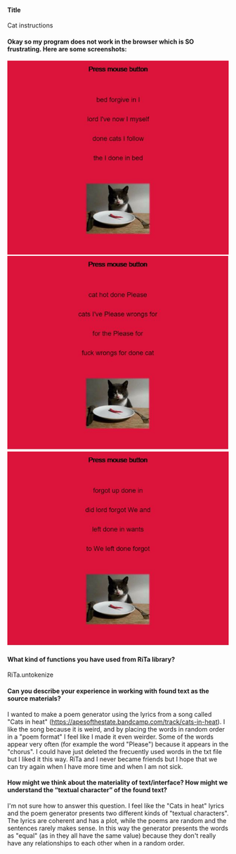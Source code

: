 #### Title 
Cat instructions 

#### Okay so my program does not work in the browser which is SO frustrating. Here are some screenshots:
![ScreenShot](https://raw.githubusercontent.com/a9neh/Anines-mini_ex/gh-pages/miniex5/screenshots/catinstructions1.JPG)
![ScreenShot](https://raw.githubusercontent.com/a9neh/Anines-mini_ex/gh-pages/miniex5/screenshots/catinstructions2.JPG)
![ScreenShot](https://raw.githubusercontent.com/a9neh/Anines-mini_ex/gh-pages/miniex5/screenshots/catinstructions3.JPG)

#### What kind of functions you have used from RiTa library?
RiTa.untokenize

#### Can you describe your experience in working with found text as the source materials?
I wanted to make a poem generator using the lyrics from a song called "Cats in heat" (https://apesofthestate.bandcamp.com/track/cats-in-heat). I like the song because it is weird, and by placing the words in random order in a "poem format" I feel like I made it even weirder. Some of the words appear very often (for example the word "Please") because it appears in the "chorus". I could have just deleted the frecuently used words in the txt file but I liked it this way. RiTa and I never became friends but I hope that we can try again when I have more time and when I am not sick.

#### How might we think about the materiality of text/interface? How might we understand the “textual character” of the found text?
I'm not sure how to answer this question. I feel like the "Cats in heat" lyrics and the poem generator presents two different kinds of "textual characters". The lyrics are coherent and has a plot, while the poems are random and the sentences rarely makes sense. In this way the generator presents the words as "equal" (as in they all have the same value) because they don't really have any relationships to each other when in a random order.
